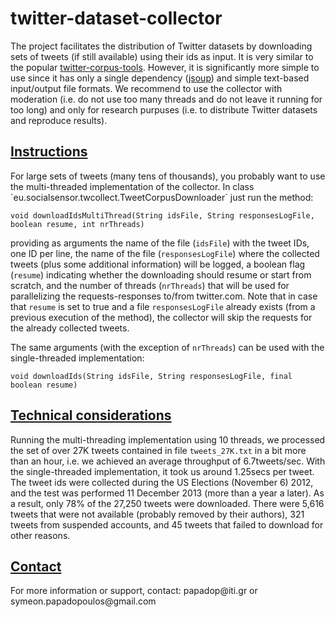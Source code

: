 twitter-dataset-collector
=========================

<p>The project facilitates the distribution of Twitter datasets by downloading sets of tweets (if still available) using their ids as input. It is very similar to the popular <a href="https://github.com/myleott/twitter-corpus-tools">twitter-corpus-tools</a>. However, it is significantly more simple to use since it has only a single dependency (<a href="http://jsoup.org/">jsoup</a>) and simple text-based input/output file formats. We recommend to use the collector with moderation (i.e. do not use too many threads and do not leave it running for too long) and only for research purpuses (i.e. to distribute Twitter datasets and reproduce results).</p>

<h2><u>Instructions</u></h2>
For large sets of tweets (many tens of thousands), you probably want to use the multi-threaded implementation of the collector. In class `eu.socialsensor.twcollect.TweetCorpusDownloader` just run the method:

    void downloadIdsMultiThread(String idsFile, String responsesLogFile, boolean resume, int nrThreads)
    
providing as arguments the name of the file (`idsFile`) with the tweet IDs, one ID per line, the name of the file (`responsesLogFile`) where the collected tweets (plus some additional information) will be logged, a boolean flag (`resume`) indicating whether the downloading should resume or start from scratch, and the number of threads (`nrThreads`) that will be used for parallelizing the requests-responses to/from twitter.com. Note that in case that `resume` is set to true and a file `responsesLogFile` already exists (from a previous execution of the method), the collector will skip the requests for the already collected tweets. 

The same arguments (with the exception of `nrThreads`) can be used with the single-threaded implementation:

    void downloadIds(String idsFile, String responsesLogFile, final boolean resume)


<h2><u>Technical considerations</u></h2>

Running the multi-threading implementation using 10 threads, we processed the set of over 27K tweets contained in file `tweets_27K.txt` in a bit more than an hour, i.e. we achieved an average throughput of 6.7tweets/sec. With the single-threaded implementation, it took us around 1.25secs per tweet. The tweet ids were collected during the US Elections (November 6) 2012, and the test was performed 11 December 2013 (more than a year a later). As a result, only 78% of the 27,250 tweets were downloaded. There were 5,616 tweets that were not available (probably removed by their authors), 321 tweets from suspended accounts, and 45 tweets that failed to download for other reasons.

<h2><u>Contact</u></h2>

<p>For more information or support, contact: papadop@iti.gr or symeon.papadopoulos@gmail.com</p>
